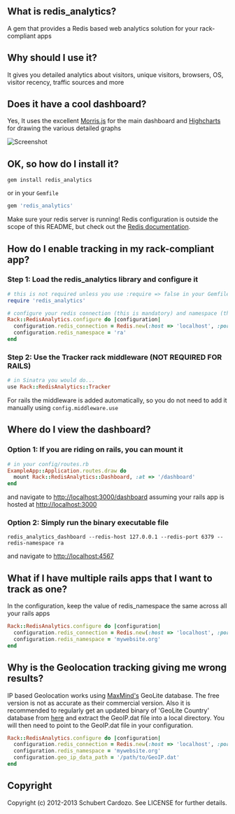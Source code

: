 ## What is redis_analytics?

A gem that provides a Redis based web analytics solution for your rack-compliant apps

## Why should I use it?

It gives you detailed analytics about visitors, unique visitors, browsers, OS, visitor recency, traffic sources and more

## Does it have a cool dashboard?

Yes, It uses the excellent [Morris.js](http://www.oesmith.co.uk/morris.js/) for the main dashboard and [Highcharts](http://www.highcharts.com) for drawing the various detailed graphs

![Screenshot](https://github.com/saturnine/redis_analytics/raw/master/screenshot.png)

## OK, so how do I install it?

`gem install redis_analytics`

or in your `Gemfile`

```ruby
gem 'redis_analytics'
```

Make sure your redis server is running! Redis configuration is outside the scope of this README, but
check out the [Redis documentation](http://redis.io/documentation).

## How do I enable tracking in my rack-compliant app?

### Step 1: Load the redis_analytics library and configure it

```ruby
# this is not required unless you use :require => false in your Gemfile
require 'redis_analytics'

# configure your redis connection (this is mandatory) and namespace (this is optional)
Rack::RedisAnalytics.configure do |configuration|
  configuration.redis_connection = Redis.new(:host => 'localhost', :port => '6379')
  configuration.redis_namespace = 'ra'
end
```
### Step 2: Use the Tracker rack middleware (NOT REQUIRED FOR RAILS)

```ruby
# in Sinatra you would do...
use Rack::RedisAnalytics::Tracker
```

For rails the middleware is added automatically, so you do not need to add it manually using `config.middleware.use`

## Where do I view the dashboard?

### Option 1: If you are riding on rails, you can mount it

```ruby
# in your config/routes.rb
ExampleApp::Application.routes.draw do
  mount Rack::RedisAnalytics::Dashboard, :at => '/dashboard'
end
```

and navigate to [http://localhost:3000/dashboard](http://localhost:3000/dashboard) assuming your rails app is hosted at [http://localhost:3000](http://localhost:3000)

### Option 2: Simply run the binary executable file

`redis_analytics_dashboard --redis-host 127.0.0.1 --redis-port 6379 --redis-namespace ra`

and navigate to [http://localhost:4567](http://localhost:4567)

## What if I have multiple rails apps that I want to track as one?

In the configuration, keep the value of redis_namespace the same across all your rails apps

```ruby
Rack::RedisAnalytics.configure do |configuration|
  configuration.redis_connection = Redis.new(:host => 'localhost', :port => '6379')
  configuration.redis_namespace = 'mywebsite.org'
end
```

## Why is the Geolocation tracking giving me wrong results?

IP based Geolocation works using [MaxMind's](http://www.maxmind.com) GeoLite database. The free version is not as accurate as their commercial version. 
Also it is recommended to regularly get an updated binary of 'GeoLite Country' database from [here](http://dev.maxmind.com/geoip/geolite) and extract the GeoIP.dat file into a local directory.
You will then need to point to the GeoIP.dat file in your configuration.

```ruby
Rack::RedisAnalytics.configure do |configuration|
  configuration.redis_connection = Redis.new(:host => 'localhost', :port => '6379')
  configuration.redis_namespace = 'mywebsite.org'
  configuration.geo_ip_data_path = '/path/to/GeoIP.dat'
end
```

## Copyright

Copyright (c) 2012-2013 Schubert Cardozo. See LICENSE for further details.
